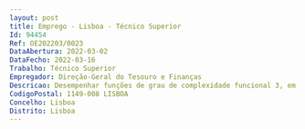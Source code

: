 ```yaml
--- 
layout: post
title: Emprego - Lisboa - Técnico Superior
Id: 94454
Ref: OE202203/0023
DataAbertura: 2022-03-02
DataFecho: 2022-03-16
Trabalho: Técnico Superior
Empregador: Direção-Geral do Tesouro e Finanças
Descricao: Desempenhar funções de grau de complexidade funcional 3, em conformidade com o constante em anexo à LTFP, inerentes à carreira e categoria de Técnico Superior, nas áreas de competências inerentes à Direção de Serviços de Apoios Financeiros, designadamente, no que se refere ao estudo, elaboração e monitorização de propostas de apoio financeiro que se coadunem com a política de cooperação para o desenvolvimento e a promoção das exportações e do investimento português no estrangeiro, assegurando simultaneamente o acompanhamento dos compromissos internacionais ao nível da Organização para a Cooperação e Desenvolvimento Económico (OCDE) e da União Europeia sobre estas matérias, devendo, para o efeito, apresentar fluência em língua inglesa, falada e escrita.
CodigoPostal: 1149-008 LISBOA
Concelho: Lisboa
Distrito: Lisboa
--- 
```

